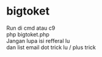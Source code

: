 # bigtoket

Run di cmd atau c9<br>
php bigtoket.php<br>
Jangan lupa isi refferal lu<br>
dan list email dot trick lu / plus trick<br>
